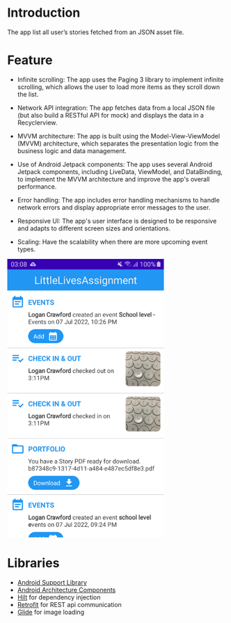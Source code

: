# Introduction
The app list all user’s stories fetched from an JSON asset file.

# Feature
* Infinite scrolling: The app uses the Paging 3 library to implement infinite scrolling, which allows the user to load more items as they scroll down the list.

* Network API integration: The app fetches data from a local JSON file (but also build a RESTful API for mock) and displays the data in a Recyclerview.

* MVVM architecture: The app is built using the Model-View-ViewModel (MVVM) architecture, which separates the presentation logic from the business logic and data management.

* Use of Android Jetpack components: The app uses several Android Jetpack components, including LiveData, ViewModel, and DataBinding, to implement the MVVM architecture and improve the app's overall performance.

* Error handling: The app includes error handling mechanisms to handle network errors and display appropriate error messages to the user.

* Responsive UI: The app's user interface is designed to be responsive and adapts to different screen sizes and orientations.

* Scaling: Have the scalability when there are more upcoming event types.

<img src="https://github.com/kanedev99/LittleLivesAssignment/blob/paging3/app/src/main/assets/Screenshot_20230417_030908.png" alt="alt text" width="360" height="640">

# Libraries
* [Android Support Library](https://developer.android.com/topic/libraries/support-library/index.html)
* [Android Architecture Components](https://developer.android.com/arch)
* [Hilt](https://dagger.dev/hilt/) for dependency injection
* [Retrofit](http://square.github.io/retrofit) for REST api communication
* [Glide](https://github.com/bumptech/glide) for image loading
